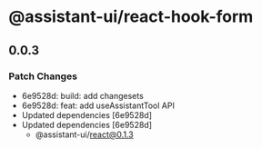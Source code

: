 # @assistant-ui/react-hook-form

## 0.0.3

### Patch Changes

- 6e9528d: build: add changesets
- 6e9528d: feat: add useAssistantTool API
- Updated dependencies [6e9528d]
- Updated dependencies [6e9528d]
  - @assistant-ui/react@0.1.3
